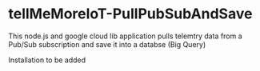 # tellMeMoreIoT-PullPubSubAndSave
This node.js and google cloud lib application pulls telemtry data from a Pub/Sub subscription and save it into a databse (Big Query)

Installation
to be added
